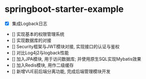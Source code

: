 # springboot-starter-example
- [x] 集成Logback日志
- [] 实现基本的权限管理系统
- [] 实现数据库的对接
- [] Security框架与JWT模块对接, 实现接口的认证与鉴权
- [] 对比Log4j2与logback性能
- [] 加入JPA模块, 用于访问数据库; 并使用原生SQL实现Mybatis效果
- [] 加入Redis模块, 用作二级缓存
- [] 新增VUE前后端分离功能, 完成后端管理模块开发

